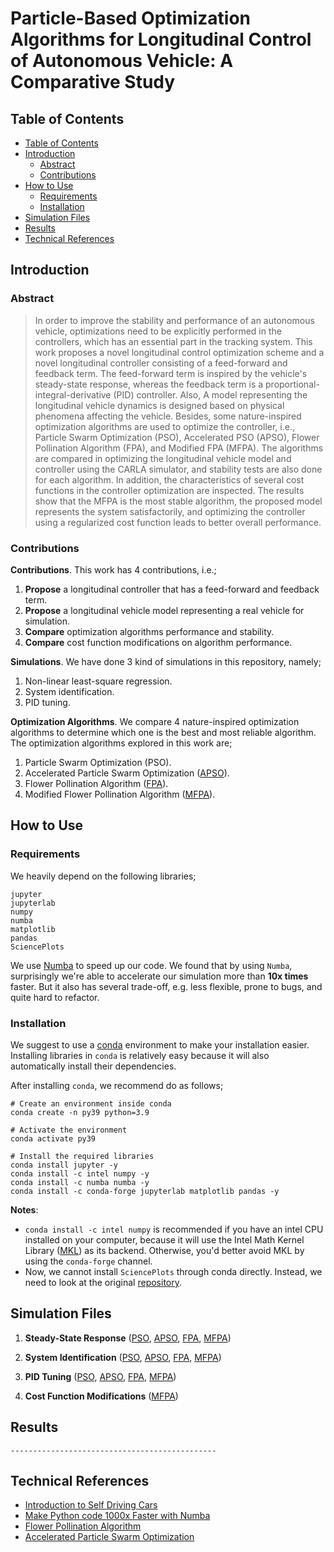 <h1> Particle-Based Optimization Algorithms for Longitudinal Control of Autonomous Vehicle: A Comparative Study </h1>

## Table of Contents
- [Table of Contents](#table-of-contents)
- [Introduction](#introduction)
  - [Abstract](#abstract)
  - [Contributions](#contributions)
- [How to Use](#how-to-use)
  - [Requirements](#requirements)
  - [Installation](#installation)
- [Simulation Files](#simulation-files)
- [Results](#results)
- [Technical References](#technical-references)


## Introduction

### Abstract

> In order to improve the stability and performance of an autonomous vehicle,
optimizations need to be explicitly performed in the controllers, which has an essential part in the
tracking system. This work proposes a novel longitudinal control optimization scheme and a novel
longitudinal controller consisting of a feed-forward and feedback term. The feed-forward term is
inspired by the vehicle's steady-state response, whereas the feedback term is a proportional-
integral-derivative (PID) controller. Also, A model representing the longitudinal vehicle dynamics is
designed based on physical phenomena affecting the vehicle. Besides, some nature-inspired
optimization algorithms are used to optimize the controller, i.e., Particle Swarm Optimization (PSO),
Accelerated PSO (APSO), Flower Pollination Algorithm (FPA), and Modified FPA (MFPA). The
algorithms are compared in optimizing the longitudinal vehicle model and controller using the
CARLA simulator, and stability tests are also done for each algorithm. In addition, the
characteristics of several cost functions in the controller optimization are inspected. The results
show that the MFPA is the most stable algorithm, the proposed model represents the system
satisfactorily, and optimizing the controller using a regularized cost function leads to better overall
performance.

### Contributions
**Contributions**. This work has 4 contributions, i.e.;
1. **Propose** a longitudinal controller that has a feed-forward and feedback term.
2. **Propose** a longitudinal vehicle model representing a real vehicle for simulation.
3. **Compare** optimization algorithms performance and stability.
4. **Compare** cost function modifications on algorithm performance.

**Simulations**. We have done 3 kind of simulations in this repository, namely;
1. Non-linear least-square regression.
2. System identification.
3. PID tuning.

**Optimization Algorithms**. We compare 4 nature-inspired optimization algorithms to determine which one is the best and most reliable algorithm. The optimization algorithms explored in this work are;
1. Particle Swarm Optimization (PSO).
2. Accelerated Particle Swarm Optimization ([APSO](https://arxiv.org/abs/1203.6577)).
3. Flower Pollination Algorithm ([FPA](https://arxiv.org/abs/1312.5673)).
4. Modified Flower Pollination Algorithm ([MFPA](https://unijourn.com/article/5f7eadeb7c994c603b93ad6d/5ae99ad07348a8567766abe2/4.html)).

## How to Use

### Requirements

We heavily depend on the following libraries;
```
jupyter
jupyterlab
numpy
numba
matplotlib
pandas
SciencePlots
```
We use [Numba](http://numba.pydata.org/) to speed up our code. We found that by using `Numba`, surprisingly we're able to accelerate our simulation more than **10x times** faster. But it also has several trade-off, e.g. less flexible, prone to bugs, and quite hard to refactor.

### Installation

We suggest to use a [conda](https://docs.conda.io/en/latest/) environment to make your installation easier. Installing libraries in `conda` is relatively easy because it will also automatically install their dependencies.

After installing `conda`, we recommend do as follows;
```
# Create an environment inside conda
conda create -n py39 python=3.9

# Activate the environment
conda activate py39

# Install the required libraries
conda install jupyter -y
conda install -c intel numpy -y
conda install -c numba numba -y
conda install -c conda-forge jupyterlab matplotlib pandas -y
```
**Notes**:
- `conda install -c intel numpy` is recommended if you have an intel CPU installed on your computer, because it will use the Intel Math Kernel Library ([MKL](https://software.intel.com/content/www/us/en/develop/tools/oneapi/components/onemkl.html)) as its backend. Otherwise, you'd better avoid MKL by using the `conda-forge` channel.
- Now, we cannot install `SciencePlots` through conda directly. Instead, we need to look at the original [repository](https://github.com/garrettj403/SciencePlots).

## Simulation Files

1. **Steady-State Response** ([PSO](https://github.com/fadamsyah/Particle-Based-Optimization-for-Longitudinal-Control/tree/main/S1_Steady_State_Response/A1_PSO), [APSO](https://github.com/fadamsyah/Particle-Based-Optimization-for-Longitudinal-Control/tree/main/S1_Steady_State_Response/A2_APSO), [FPA](https://github.com/fadamsyah/Particle-Based-Optimization-for-Longitudinal-Control/tree/main/S1_Steady_State_Response/A3_FPA), [MFPA](https://github.com/fadamsyah/Particle-Based-Optimization-for-Longitudinal-Control/tree/main/S1_Steady_State_Response/A4_MFPA))

2. **System Identification** ([PSO](https://github.com/fadamsyah/Particle-Based-Optimization-for-Longitudinal-Control/tree/main/S2_System_Identification/A1_PSO), [APSO](https://github.com/fadamsyah/Particle-Based-Optimization-for-Longitudinal-Control/tree/main/S2_System_Identification/A2_APSO), [FPA](https://github.com/fadamsyah/Particle-Based-Optimization-for-Longitudinal-Control/tree/main/S2_System_Identification/A3_FPA), [MFPA](https://github.com/fadamsyah/Particle-Based-Optimization-for-Longitudinal-Control/tree/main/S2_System_Identification/A4_MFPA))

3. **PID Tuning** ([PSO](https://github.com/fadamsyah/Particle-Based-Optimization-for-Longitudinal-Control/tree/main/S3_PID_Tuning/A1_PSO), [APSO](https://github.com/fadamsyah/Particle-Based-Optimization-for-Longitudinal-Control/tree/main/S3_PID_Tuning/A2_APSO), [FPA](https://github.com/fadamsyah/Particle-Based-Optimization-for-Longitudinal-Control/tree/main/S3_PID_Tuning/A3_FPA), [MFPA](https://github.com/fadamsyah/Particle-Based-Optimization-for-Longitudinal-Control/tree/main/S3_PID_Tuning/A4_MFPA))

4. **Cost Function Modifications** ([MFPA](https://github.com/fadamsyah/Particle-Based-Optimization-for-Longitudinal-Control/tree/main/S4_COST_FUNCTION_MODIFICATIONS))

## Results

`----------------------------------------------`

## Technical References
- [Introduction to Self Driving Cars](https://www.coursera.org/learn/intro-self-driving-cars?specialization=self-driving-cars)
- [Make Python code 1000x Faster with Numba
](https://www.youtube.com/watch?v=x58W9A2lnQc&ab_channel=JackofSome)
- [Flower Pollination Algorithm](https://www.mathworks.com/matlabcentral/fileexchange/45112-flower-pollination-algorithm)
- [Accelerated Particle Swarm Optimization](https://www.mathworks.com/matlabcentral/fileexchange/29725-accelerated-particle-swarm-optimization)
